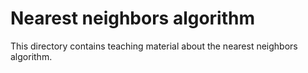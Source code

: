 <!--
SPDX-FileCopyrightText: 2023 Machine-Learning-OER-Collection
SPDX-License-Identifier: CC-BY-4.0
-->
# Nearest neighbors algorithm

This directory contains teaching material about the nearest neighbors algorithm.
